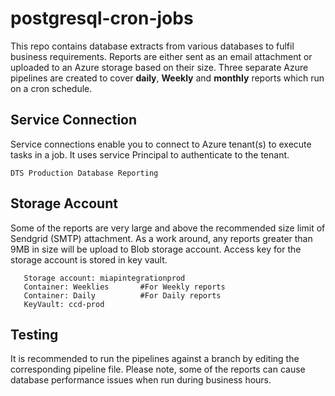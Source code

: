 
# postgresql-cron-jobs

This repo contains database extracts from various databases to fulfil business requirements. Reports are either sent as an email attachment or uploaded to an Azure storage based on their size. Three separate Azure pipelines are created to cover **daily**, **Weekly** and **monthly** reports which run on a cron schedule.

## Service Connection
Service connections enable you to connect to Azure tenant(s) to execute tasks in a job. It uses service Principal to authenticate to the tenant.
    
    DTS Production Database Reporting

## Storage Account
Some of the reports are very large and above the recommended size limit of Sendgrid (SMTP) attachment. As a work around, any reports greater than 9MB in size will be upload to Blob storage account. Access key for the storage account is stored in key vault. 
      
       Storage account: miapintegrationprod
       Container: Weeklies       #For Weekly reports
       Container: Daily          #For Daily reports
       KeyVault: ccd-prod

## Testing

It is recommended to run the pipelines against a branch by editing the corresponding pipeline file. Please note, some of the reports can cause database performance issues when run during business hours.
